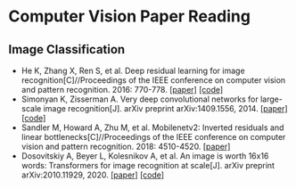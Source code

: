 # Computer Vision Paper Reading
## Image Classification
* He K, Zhang X, Ren S, et al. Deep residual learning for image recognition[C]//Proceedings of the IEEE conference on computer vision and pattern recognition. 2016: 770-778. [[paper]](https://openaccess.thecvf.com/content_cvpr_2016/papers/He_Deep_Residual_Learning_CVPR_2016_paper.pdf) [[code]](https://github.com/KaimingHe/deep-residual-networks) 
* Simonyan K, Zisserman A. Very deep convolutional networks for large-scale image recognition[J]. arXiv preprint arXiv:1409.1556, 2014. [[paper]](https://arxiv.org/pdf/1409.1556) [[code]](https://www.robots.ox.ac.uk/~vgg/research/very_deep/)
* Sandler M, Howard A, Zhu M, et al. Mobilenetv2: Inverted residuals and linear bottlenecks[C]//Proceedings of the IEEE conference on computer vision and pattern recognition. 2018: 4510-4520. [[paper]](https://openaccess.thecvf.com/content_cvpr_2018/papers/Sandler_MobileNetV2_Inverted_Residuals_CVPR_2018_paper.pdf)
* Dosovitskiy A, Beyer L, Kolesnikov A, et al. An image is worth 16x16 words: Transformers for image recognition at scale[J]. arXiv preprint arXiv:2010.11929, 2020. [[paper]](https://arxiv.org/pdf/2010.11929/1000) [[code]](https://github.com/google-research/vision_transformer)
